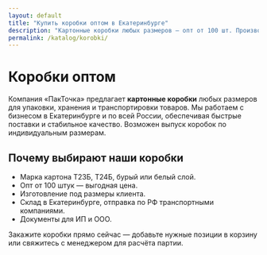 ```yaml
---
layout: default
title: "Купить коробки оптом в Екатеринбурге"
description: "Картонные коробки любых размеров — опт от 100 шт. Производство под заказ, доставка по РФ."
permalink: /katalog/korobki/
---
```


<h1>Коробки оптом</h1>
<p>Компания «ПакТочка» предлагает <strong>картонные коробки</strong> любых размеров для упаковки, хранения и транспортировки товаров. Мы работаем с бизнесом в Екатеринбурге и по всей России, обеспечивая быстрые поставки и стабильное качество. Возможен выпуск коробок по индивидуальным размерам.</p>

<h2>Почему выбирают наши коробки</h2>
<ul>
  <li>Марка картона Т23Б, Т24Б, бурый или белый слой.</li>
  <li>Опт от 100 штук — выгодная цена.</li>
  <li>Изготовление под размеры клиента.</li>
  <li>Склад в Екатеринбурге, отправка по РФ транспортными компаниями.</li>
  <li>Документы для ИП и ООО.</li>
</ul>

<p>Закажите коробки прямо сейчас — добавьте нужные позиции в корзину или свяжитесь с менеджером для расчёта партии.</p>
